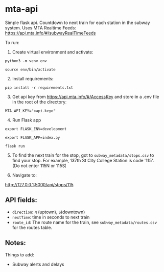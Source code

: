 # mta-api
Simple flask api. Countdown to next train for each station in the subway system. 
Uses MTA Realtime Feeds: https://api.mta.info/#/subwayRealTimeFeeds

To run:

1) Create virtual environment and activate:

`python3 -m venv env`

`source env/bin/activate`

2) Install requirements:

`pip install -r requirements.txt`

3) Get api key from https://api.mta.info/#/AccessKey and store in a .env file in the root of the directory:

`MTA_API_KEY="<api-key>"`

4) Run Flask app

`export FLASK_ENV=development`

`export FLASK_APP=index.py`

`flask run`

5) To find the next train for the stop, got to `subway_metadata/stops.csv` to find your stop. For example, 137th St City College Station is code '115'. (Do not enter 115N or 115S)

6) Navigate to:

http://127.0.0.1:5000/api/stops/115

## API fields:

- `direction`: `N` (uptown), `S`(downtown)
- `nextTime`: time in seconds to next train
- `route_id`: The route name for the train, see `subway_metadata/routes.csv` for the routes table.

## Notes:
Things to add:
- Subway alerts and delays
